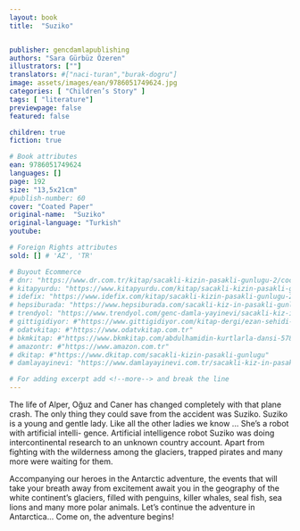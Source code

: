 ```yaml
---
layout: book
title:  "Suziko"


publisher: gencdamlapublishing
authors: "Sara Gürbüz Özeren"
illustrators: [""]
translators: #["naci-turan","burak-dogru"]
image: assets/images/ean/9786051749624.jpg
categories: [ "Children’s Story" ]
tags: [ "literature"]
previewpage: false
featured: false

children: true
fiction: true

# Book attributes
ean: 9786051749624
languages: []
page: 192
size: "13,5x21cm"
#publish-number: 60
cover: "Coated Paper"
original-name:  "Suziko"
original-language: "Turkish"
youtube:

# Foreign Rights attributes
sold: [] # 'AZ', 'TR'

# Buyout Ecommerce
# dnr: "https://www.dr.com.tr/kitap/sacakli-kizin-pasakli-gunlugu-2/cocuk-ve-genclik/genclik-10-yas/roman-oyku/urunno=0001893059001"
# kitapyurdu: "https://www.kitapyurdu.com/kitap/sacakli-kizin-pasakli-gunlugu-2-/560122.html&filter_name=Sa%C3%A7akl%C4%B1+K%C4%B1z%27%C4%B1n+Pasakl%C4%B1+G%C3%BCnl%C3%BC%C4%9F%C3%BC+2"
# idefix: "https://www.idefix.com/kitap/sacakli-kizin-pasakli-gunlugu-2/cocuk-ve-genclik/genclik-10-yas/roman-oyku/urunno=0001893059001"
# hepsiburada: "https://www.hepsiburada.com/sacakli-kiz-in-pasakli-gunlugu-2-damla-yayinevi-p-HBV000012ER86"
# trendyol: "https://www.trendyol.com/genc-damla-yayinevi/sacakli-kiz-in-pasakli-gunlugu-2-p-54825777"
# gittigidiyor: #"https://www.gittigidiyor.com/kitap-dergi/ezan-sehidi-adnan-menderes_pdp_732728793"
# odatvkitap: #"https://www.odatvkitap.com.tr"
# bkmkitap: #"https://www.bkmkitap.com/abdulhamidin-kurtlarla-dansi-578226"
# amazontr: #"https://www.amazon.com.tr"
# dkitap: #"https://www.dkitap.com/sacakli-kizin-pasakli-gunlugu"
# damlayayinevi: "https://www.damlayayinevi.com.tr/sacakli-kiz-in-pasakli-gunlugu-2-bu-iste-bi-terslik-var"

# For adding excerpt add <!--more--> and break the line
---
```

The life of Alper, Oğuz and Caner has
changed completely with that plane crash.
The only thing they could save from the accident was Suziko.
Suziko is a young and gentle lady. Like all the other ladies we know ... She’s a robot with artificial intelli-
gence. Artificial intelligence robot Suziko was doing intercontinental research to an unknown country account.
Apart from fighting with the wilderness among the glaciers, trapped pirates and many more were waiting for
them.

Accompanying our heroes in the Antarctic adventure, the events that will take your breath away
from excitement await you in the geography of the
white continent’s glaciers, filled with penguins, killer
whales, seal fish, sea lions and many more polar
animals.
Let’s continue the adventure in Antarctica...
Come on, the adventure begins!
<!--more--> 

